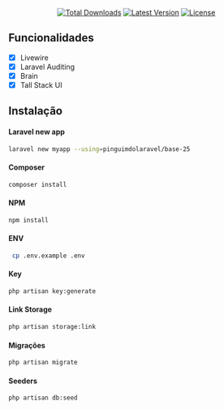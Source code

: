 <p align="center">
    <a href="https://packagist.org/packages/pinguimdolaravel/base-25"><img alt="Total Downloads" src="https://img.shields.io/packagist/dt/pinguimdolaravel/base-25"></a>
    <a href="https://packagist.org/packages/pinguimdolaravel/base-25"><img alt="Latest Version" src="https://img.shields.io/packagist/v/pinguimdolaravel/base-25"></a>
    <a href="https://packagist.org/packages/pinguimdolaravel/base-25"><img alt="License" src="https://img.shields.io/packagist/l/pinguimdolaravel/base-25"></a>
</p>

## Funcionalidades

-   [x] Livewire
-   [x] Laravel Auditing
-   [x] Brain
-   [x] Tall Stack UI

## Instalação

#### Laravel new app

```bash
laravel new myapp --using=pinguimdolaravel/base-25
```

#### Composer

```bash
composer install
```

#### NPM

```bash
npm install
```

#### ENV

```bash
 cp .env.example .env
```

#### Key

```bash
php artisan key:generate
```

#### Link Storage

```bash
php artisan storage:link
```

#### Migrações

```bash
php artisan migrate
```

#### Seeders

```bash
php artisan db:seed
```
